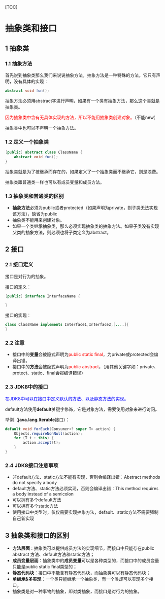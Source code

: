 [TOC]

# 抽象类和接口

## 1 抽象类

### 1.1 抽象方法

首先说到抽象类那么我们来说说抽象方法，抽象方法是一种特殊的方法，它只有声明，没有具体的实现：

```java 
abstract void fun();
```

抽象方法必须用abstract字进行声明，如果有一个类有抽象方法，那么这个类就是抽象类。

<font color="red">因为抽象类中含有无具体实现的方法，所以不能用抽象类创建对象。</font>（不能new）

抽象类中也可以不声明一个抽象方法。

### 1.2 定义一个抽象类

```java
[public] abstract class ClassName {
    abstract void fun();
}
```

抽象类就是为了被继承而存在的，如果定义了一个抽象类而不继承它，则是浪费。

抽象类跟普通类一样也可以有成员变量和成员方法。

### 1.3 抽象类和普通类的区别

- **抽象方法**必须为public或者protected（如果声明为private，则子类无法实现该方法），缺省为public
- 抽象类不能用来创建对象。
- 如果一个类继承抽象类，那么必须实现抽象类的抽象方法。如果子类没有实现父类的抽象方法，则必须也将子类定义为abstract。



## 2 接口

### 2.1 接口定义

接口是对行为的抽象。

接口的定义：

```java
[public] interface InterfaceName {
 
}
```

接口的实现：

```java
class ClassName implements Interface1,Interface2,[....]{
}
```

### 2.2 注意

- 接口中的**变量**会被隐式声明为<font color="red">public static final</font>，为private或protected会编译出错。
- 接口中的**方法**会被隐式声明为<font color="red">public abstract</font>，（用其他关键字如：private、protect、static、final会报编译错误）

### 2.3 JDK8中的接口

<font color="blue">在JDK8中可以在接口中定义默认的方法、以及静态方法的实现。</font>

default方法使用**default**关键字修饰，它是对象方法，需要使用对象来进行访问。

举例（**java.lang.Iterable**接口）：

```java
default void forEach(Consumer<? super T> action) {
    Objects.requireNonNull(action);
    for (T t : this) {
        action.accept(t);
    }
}
```

### 2.4 JDK8接口注意事项

- 非default方法、static方法不能有实现，否则会编译出错：Abstract methods do not specify a body
- default方法、static方法必须实现，否则会编译出错：This method requires a body instead of a semicolon
- 可以拥有多个default方法
- 可以拥有多个static方法
- 使用接口中类型时，仅仅需要实现抽象方法，default、static方法不需要强制自己新实现



## 3 抽象类和接口的区别

- **方法层面**：抽象类可以提供成员方法的实现细节，而接口中只能存在public abstract 方法、default方法和static方法；
- **成员变量层面**：抽象类中的**成员变量**可以是各种类型的，而接口中的成员变量只能是public static final类型的；
- **静态代码块**：接口中不能含有静态代码块，而抽象类可以有静态代码块；
- **单继承&多实现**：一个类只能继承一个抽象类，而一个类却可以实现多个接口。
- 抽象类是对一种事物的抽象，即对类抽象，而接口是对行为的抽象。

